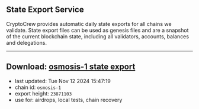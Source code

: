 ## State Export Service
CryptoCrew provides automatic daily state exports for all chains we validate. State export files can be used as genesis files and are a snapshot of the current blockchain state, including all validators, accounts, balances and delegations.

---
**Download: [osmosis-1 state export](https://dl-eu2.ccvalidators.com/SERVICE/osmosis/osmosis-1_export_23871103.json)**
---

- last updated: Tue Nov 12 2024 15:47:19
- chain id: `osmosis-1`
- export height: `23871103`
- use for: airdrops, local tests, chain recovery
